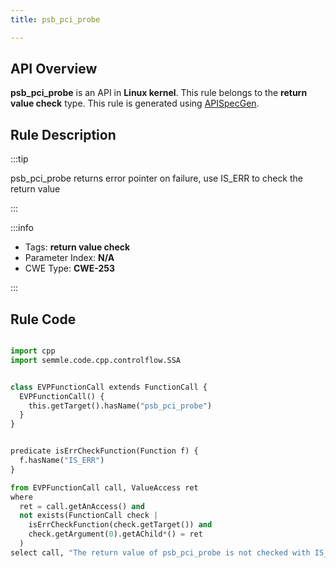 ```yaml
---
title: psb_pci_probe

---
```



## API Overview
**psb_pci_probe** is an API in **Linux kernel**. This rule belongs to the **return value check** type. This rule is generated using [APISpecGen](../../tools/APISpecGen).
## Rule Description

:::tip

psb_pci_probe returns error pointer on failure, use IS_ERR to check the return value

:::

:::info

- Tags: **return value check**
- Parameter Index: **N/A**
- CWE Type: **CWE-253**

:::

## Rule Code
```python

import cpp
import semmle.code.cpp.controlflow.SSA


class EVPFunctionCall extends FunctionCall {
  EVPFunctionCall() {
    this.getTarget().hasName("psb_pci_probe")
  }
}


predicate isErrCheckFunction(Function f) {
  f.hasName("IS_ERR") 
}

from EVPFunctionCall call, ValueAccess ret
where
  ret = call.getAnAccess() and
  not exists(FunctionCall check |
    isErrCheckFunction(check.getTarget()) and
    check.getArgument(0).getAChild*() = ret
  )
select call, "The return value of psb_pci_probe is not checked with IS_ERR."
    
```